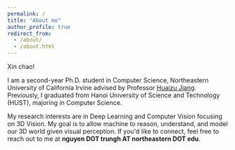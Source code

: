 ```yaml
---
permalink: /
title: "About me"
author_profile: true
redirect_from: 
  - /about/
  - /about.html
---
```


Xin chao!

I am a second-year Ph.D. student in Computer Science, Northeastern University of California Irvine advised by Professor [Huaizu Jiang](https://jianghz.me/). Previously, I graduated from Hanoi University of Science and Technology (HUST), majoring in Computer Science.

My research interests are in Deep Learning and Computer Vision focusing on 3D Vision. My goal is to allow machine to reason, understand, and model our 3D world given visual perception. If you'd like to connect, feel free to reach out to me at **nguyen DOT trungh AT northeastern DOT edu**.

